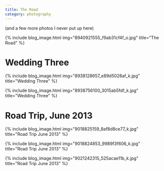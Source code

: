 ```yaml
---
title: The Road
category: photography
---
```


(and a few more photos I never put up here)
<!-- more -->

{% include blog_image.html img="8940921555_f9ab31cf4f_o.jpg" title="The Road" %}

# Wedding Three

{% include blog_image.html img="8938128657_e89d5028af_k.jpg" title="Wedding Three" %}

{% include blog_image.html img="8938756100_3015ab5fdf_k.jpg" title="Wedding Three" %}

# Road Trip, June 2013

{% include blog_image.html img="9018825159_8af8d8ce77_k.jpg" title="Road Trip June 2013" %}

{% include blog_image.html img="9018824853_9989f3f606_k.jpg" title="Road Trip June 2013" %}

{% include blog_image.html img="9021242315_525acae11b_k.jpg" title="Road Trip June 2013" %}
